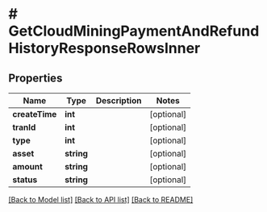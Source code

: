 # # GetCloudMiningPaymentAndRefundHistoryResponseRowsInner

## Properties

Name | Type | Description | Notes
------------ | ------------- | ------------- | -------------
**createTime** | **int** |  | [optional]
**tranId** | **int** |  | [optional]
**type** | **int** |  | [optional]
**asset** | **string** |  | [optional]
**amount** | **string** |  | [optional]
**status** | **string** |  | [optional]

[[Back to Model list]](../../README.md#models) [[Back to API list]](../../README.md#endpoints) [[Back to README]](../../README.md)
